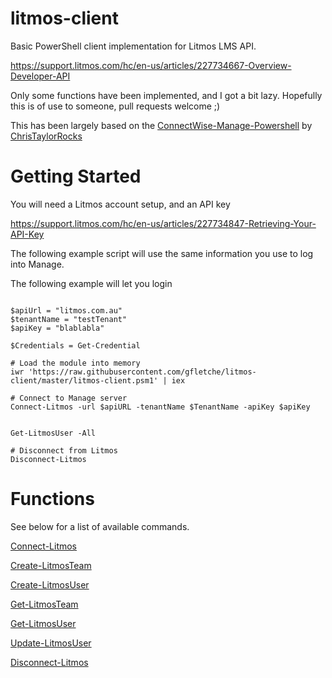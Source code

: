 # litmos-client

Basic PowerShell client implementation for Litmos LMS API.

https://support.litmos.com/hc/en-us/articles/227734667-Overview-Developer-API

Only some functions have been implemented, and I got a bit lazy. Hopefully this is of use to someone, pull requests welcome ;)

This has been largely based on the [ConnectWise-Manage-Powershell](https://github.com/LabtechConsulting/ConnectWise-Manage-Powershell) by [ChrisTaylorRocks](https://github.com/ChrisTaylorRocks)

# Getting Started

You will need a Litmos account setup, and an API key

https://support.litmos.com/hc/en-us/articles/227734847-Retrieving-Your-API-Key


The following example script will use the same information you use to log into Manage.

The following example will let you login

```

$apiUrl = "litmos.com.au"
$tenantName = "testTenant"
$apiKey = "blablabla"

$Credentials = Get-Credential

# Load the module into memory
iwr 'https://raw.githubusercontent.com/gfletche/litmos-client/master/litmos-client.psm1' | iex

# Connect to Manage server
Connect-Litmos -url $apiURL -tenantName $TenantName -apiKey $apiKey


Get-LitmosUser -All

# Disconnect from Litmos
Disconnect-Litmos
```


# Functions
See below for a list of available commands.

[Connect-Litmos](Litmos/Connect-Litmos.md)

[Create-LitmosTeam](Litmos/Create-LitmosTeam.md)

[Create-LitmosUser](Litmos/Create-LitmosUser.md)

[Get-LitmosTeam](Litmos/Get-LitmosTeam.md)

[Get-LitmosUser](Litmos/Get-LitmosUser.md)

[Update-LitmosUser](Litmos/Update-LitmosUser.md)

[Disconnect-Litmos](Litmos/Disonnect-Litmos.md)
